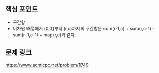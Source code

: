 ## 핵심 포인트

- 구간합
- 이차원 배열에서 (0,0)부터 (r,c)까지의 구간합은 sum(r-1,c) + sum(r,c-1) - sum(r-1,c-1) + map(r,c)와 같다.

## 문제 링크

https://www.acmicpc.net/problem/1749
